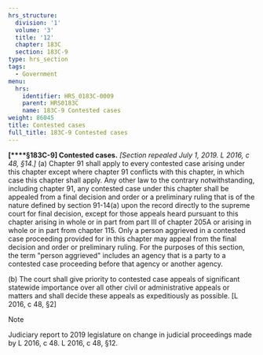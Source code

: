 ```yaml
---
hrs_structure:
  division: '1'
  volume: '3'
  title: '12'
  chapter: 183C
  section: 183C-9
type: hrs_section
tags:
  - Government
menu:
  hrs:
    identifier: HRS_0183C-0009
    parent: HRS0183C
    name: 183C-9 Contested cases
weight: 86045
title: Contested cases
full_title: 183C-9 Contested cases
---
```

**[****§183C-9] Contested cases.** _[Section repealed July 1, 2019\. L 2016, c 48,_ _§14.]_ (a) Chapter 91 shall apply to every contested case arising under this chapter except where chapter 91 conflicts with this chapter, in which case this chapter shall apply. Any other law to the contrary notwithstanding, including chapter 91, any contested case under this chapter shall be appealed from a final decision and order or a preliminary ruling that is of the nature defined by section 91-14(a) upon the record directly to the supreme court for final decision, except for those appeals heard pursuant to this chapter arising in whole or in part from part III of chapter 205A or arising in whole or in part from chapter 115\. Only a person aggrieved in a contested case proceeding provided for in this chapter may appeal from the final decision and order or preliminary ruling. For the purposes of this section, the term "person aggrieved" includes an agency that is a party to a contested case proceeding before that agency or another agency.

(b) The court shall give priority to contested case appeals of significant statewide importance over all other civil or administrative appeals or matters and shall decide these appeals as expeditiously as possible. [L 2016, c 48, §2]

Note

Judiciary report to 2019 legislature on change in judicial proceedings made by L 2016, c 48\. L 2016, c 48, §12.
